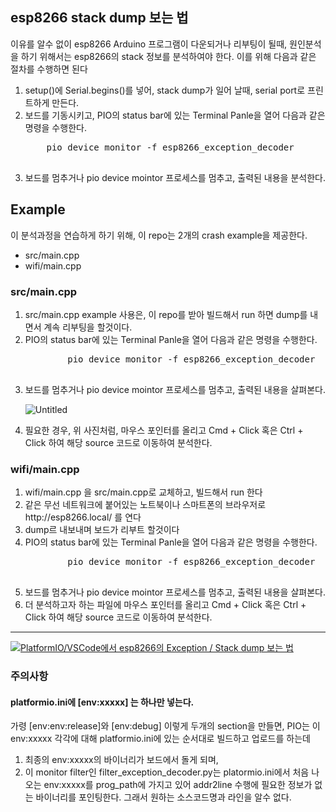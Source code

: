 <h2>esp8266 stack dump 보는 법</h2>
<p>이유를 알수 없이 esp8266 Arduino 프로그램이 다운되거나 리부팅이 될때, 원인분석을 하기 위해서는 esp8266의 stack 정보를 분석하여야 한다. 이를 위해 다음과 같은 절차를 수행하면 된다</p> 
<ol> 
    <li>setup()에 Serial.begins()를 넣어, stack dump가 일어 날때, serial port로 프린트하게 만든다.</li>
    <li>보드를 기동시키고, PIO의 status bar에 있는 Terminal Panle을 열어 다음과 같은 명령을 수행한다.</li>
    <pre>
    pio device monitor -f esp8266_exception_decoder
    </pre>
    <li>보드를 멈추거나 pio device mointor 프로세스를 멈추고, 출력된 내용을 분석한다.</li>
</ol>
<h2>Example</h2>
<p>이 분석과정을 연습하게 하기 위해, 이 repo는 2개의 crash example을 제공한다.</p>
<ul>
    <li>src/main.cpp</li>
    <li>wifi/main.cpp</li>
</ul>
<h3>src/main.cpp</h3>
<ol>
    <li>src/main.cpp example 사용은, 이 repo를 받아 빌드해서 run 하면 dump를 내면서 계속 리부팅을 할것이다.</li>
    <li>PIO의 status bar에 있는 Terminal Panle을 열어 다음과 같은 명령을 수행한다.</li>
        <pre>
        pio device monitor -f esp8266_exception_decoder
        </pre>
    <li>보드를 멈추거나 pio device mointor 프로세스를 멈추고, 출력된 내용을 살펴본다.</li>
    
![Untitled](https://user-images.githubusercontent.com/13171662/133095791-ff041467-8ab5-4b25-9789-5d9b50b3a16f.jpg)
    <li>필요한 경우, 위 사진처럼, 마우스 포인터를 올리고 Cmd + Click 혹은 Ctrl + Click 하여 해당 source 코드로 이동하여 분석한다.</li>
</ol>

<h3>wifi/main.cpp</h3>
<ol>
    <li>wifi/main.cpp 을 src/main.cpp로 교체하고, 빌드해서 run 한다</li>
    <li>같은 무선 네트워크에 붙어있는 노트북이나 스마트폰의 브라우저로 http://esp8266.local/ 를 연다</li>
    <li>dump르 내보내며 보드가 리부트 할것이다</li>
    <li>PIO의 status bar에 있는 Terminal Panle을 열어 다음과 같은 명령을 수행한다.</li>
        <pre>
        pio device monitor -f esp8266_exception_decoder
        </pre>
    <li>보드를 멈추거나 pio device mointor 프로세스를 멈추고, 출력된 내용을 살펴본다.</li>
    <li>더 분석하고자 하는 파일에 마우스 포인터를 올리고 Cmd + Click 혹은 Ctrl + Click 하여 해당 source 코드로 이동하여 분석한다.</li>
</ol>
<hr/>

  [![PlatformIO/VSCode에서 esp8266의 Exception / Stack dump 보는 법](https://user-images.githubusercontent.com/13171662/135889891-ef5160a4-3bfc-430f-8a15-8774ee0d9835.png)](https://youtu.be/5bzSeuSBMBA "PlatformIO/VSCode에서 esp8266의 Exception / Stack dump 보는 법")


### 주의사항
#### platformio.ini에 [env:xxxxx] 는 하나만 넣는다. 

가령 [env:env:release]와 [env:debug] 이렇게 두개의 section을 만들면, PIO는 이 env:xxxxx 각각에 대해 platformio.ini에 있는 순서대로 빌드하고 업로드를 하는데

1. 최종의 env:xxxxx의 바이너리가 보드에서 돌게 되며, 
2. 이 monitor filter인 filter_exception_decoder.py는 platormio.ini에서 처음 나오는 env:xxxxx를 prog_path에 가지고 있어 addr2line 수행에 필요한 정보가 없는 바이너리를 포인팅한다. 그래서 원하는 소스코드명과 라인을 알수 없다.
